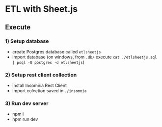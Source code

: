 # ETL with Sheet.js

## Execute

### 1) Setup database

- create Postgres database called `etlsheetjs`
- import database (on windows, from `.db/` execute `cat ./etlsheetjs.sql | psql -U postgres -d etlsheetjs`)

### 2) Setup rest client collection

- install Insomnia Rest Client
- import colection saved in `./insomnia`

### 3) Run dev server

- npm i
- npm run dev

